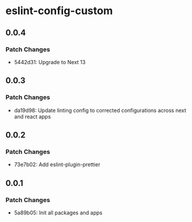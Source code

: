 # eslint-config-custom

## 0.0.4

### Patch Changes

- 5442d31: Upgrade to Next 13

## 0.0.3

### Patch Changes

- da19d98: Update linting config to corrected configurations across next and react apps

## 0.0.2

### Patch Changes

- 73e7b02: Add eslint-plugin-prettier

## 0.0.1

### Patch Changes

- 5a89b05: Init all packages and apps
